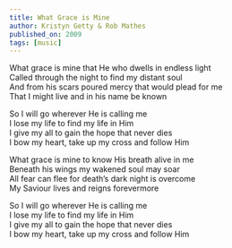 ```yaml
---
title: What Grace is Mine
author: Kristyn Getty & Rob Mathes
published_on: 2009
tags: [music]
---
```


What grace is mine that He who dwells in endless light   
Called through the night to find my distant soul   
And from his scars poured mercy that would plead for me   
That I might live and in his name be known   
   
So I will go wherever He is calling me   
I lose my life to find my life in Him   
I give my all to gain the hope that never dies   
I bow my heart, take up my cross and follow Him   
   
What grace is mine to know His breath alive in me   
Beneath his wings my wakened soul may soar   
All fear can flee for death’s dark night is overcome   
My Saviour lives and reigns forevermore   
   
So I will go wherever He is calling me   
I lose my life to find my life in Him   
I give my all to gain the hope that never dies   
I bow my heart, take up my cross and follow Him   